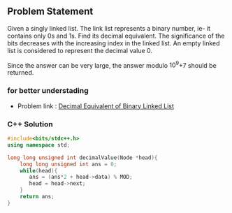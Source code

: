 ## Problem Statement

Given a singly linked list. The link list represents a binary number, ie- it contains only 0s and 1s. Find its decimal equivalent.
The significance of the bits decreases with the increasing index in the linked list. An empty linked list is considered to represent the decimal value 0. 

Since the answer can be very large, the answer modulo $10^9$+7 should be returned.

### for better understading
- Problem link : [Decimal Equivalent of Binary Linked List](https://www.geeksforgeeks.org/problems/decimal-equivalent-of-binary-linked-list/1?page=1&category=Linked%20List&status=solved&sortBy=difficulty)

### C++ Solution

```cpp
#include<bits/stdc++.h>
using namespace std;

long long unsigned int decimalValue(Node *head){
    long long unsigned int ans = 0;
    while(head){
       ans = (ans*2 + head->data) % MOD;
       head = head->next;
    }
    return ans;
}
```